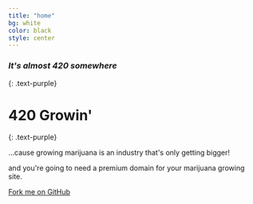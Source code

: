 ```yaml
---
title: "home"
bg: white
color: black
style: center
---
```


### *It's almost 420 somewhere*
{: .text-purple}

<span class="fa-stack subtlecircle" style="font-size:100px; background:rgba(255,166,0,0.1)">
  <i class="fa fa-circle fa-stack-2x text-white"></i>
  <i class="fa fa-bicycle fa-stack-1x text-orange"></i>
</span>

# 420 Growin'
{: .text-purple}


…cause growing marijuana is an industry that's only getting bigger!

and you're going to need a premium domain for your marijuana growing site.

<span id="forkongithub">
  <a href="{{ site.source_link }}" class="bg-blue">
    Fork me on GitHub
  </a>
</span>
